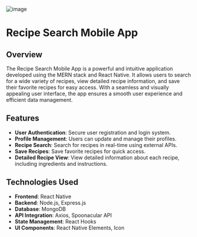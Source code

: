 ![image](https://github.com/user-attachments/assets/25febd77-778f-44a2-bdae-48bafee061e8)


# Recipe Search Mobile App

## Overview

The Recipe Search Mobile App is a powerful and intuitive application developed using the MERN stack and React Native. It allows users to search for a wide variety of recipes, view detailed recipe information, and save their favorite recipes for easy access. With a seamless and visually appealing user interface, the app ensures a smooth user experience and efficient data management.

## Features

- **User Authentication**: Secure user registration and login system.
- **Profile Management**: Users can update and manage their profiles.
- **Recipe Search**: Search for recipes in real-time using external APIs.
- **Save Recipes**: Save favorite recipes for quick access.
- **Detailed Recipe View**: View detailed information about each recipe, including ingredients and instructions.

## Technologies Used

- **Frontend**: React Native
- **Backend**: Node.js, Express.js
- **Database**: MongoDB
- **API Integration**: Axios, Spoonacular API
- **State Management**: React Hooks
- **UI Components**: React Native Elements, Icon

